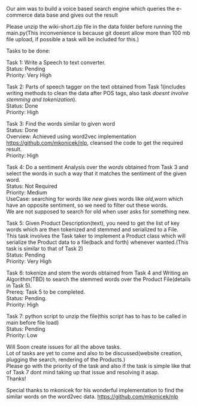 Our aim was to build a voice based search engine which queries the e-commerce data base and gives out the result

Please unzip the wiki-short.zip file in the data folder before running the main.py(This inconvenience is because git doesnt allow more than 100 mb file upload, if possible a task will be included for this.)

Tasks to be done:


Task 1: Write a Speech to text converter.<br />
Status: Pending<br />
Priority: Very High<br />


Task 2: Parts of speech tagger on the text obtained from Task 1(includes writing methods to clean the data after POS tags, also task *doesnt involve stemming and tokenization*).<br />
Status: Done<br />
Priority: High<br />


Task 3: Find the words similar to given word<br />
Status: Done<br />
Overview: Achieved using word2vec implementation https://github.com/mkonicek/nlp, cleansed the code to get the required result.<br />
Priority: High<br />


Task 4: Do a sentiment Analysis over the *words* obtained from Task 3 and select the words in such a way that it matches the sentiment of the given word.<br />
Status: Not Required<br />
Priority: Medium<br />
UseCase: searching for words like *new* gives words like *old,worn* which have an opposite sentiment, so we need to filter out these words.<br />
We are not supposed to search for old when user asks for something new.<br />


Task 5: Given Product Description(text), you need to get the list of key words which are then tokenized and stemmed and serialized to a File.<br />
This task involves the Task taker to implement a Product class which will serialize the Product data to a file(back and forth) whenever wanted.(This task is similar to that of Task 2)<br />
Status: Pending<br />
Priority: Very High<br />


Task 6: tokenize and stem the words obtained from Task 4 and Writing an Algorithm(TBD) to search the stemmed words over the Product File(details in Task 5).<br />
Prereq: Task 5 to be completed.<br />
Status: Pending.<br />
Priority: High<br />

Task 7: python script to unzip the file(this script has to has to be called in main before file load)<br />
Status: Pending<br />
Priority: Low<br />


Will Soon create issues for all the above tasks.<br />
Lot of tasks are yet to come and also to be discussed(website creation, plugging the search, rendering of the Products.)<br />
Please go with the priority of the task and also if the task is simple like that of Task 7 dont mind taking up that issue and resolving it asap.<br />
Thanks!<br />

Special thanks to mkonicek for his wonderful implementation to find the similar words on the word2vec data.
https://github.com/mkonicek/nlp

